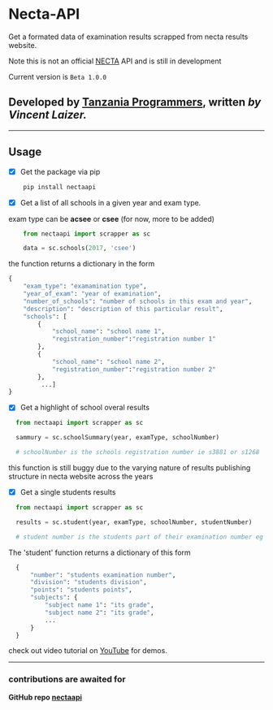 # Necta-API
Get a formated data of examination results scrapped from necta results website.

Note this is not an official [NECTA](https://necta.go.tz/) API and is still in development

Current version is `Beta 1.0.0`

Developed by [**Tanzania Programmers**](http://tanzaniaprogrammers.com/), written *by Vincent Laizer.*
---

---

## Usage
- [x] Get the package via pip

``` python
    pip install nectaapi 
```

- [x] Get a list of all schools in a given year and exam type.

exam type can be **acsee** or **csee** (for now, more to be added)
  
```python
    from nectaapi import scrapper as sc

    data = sc.schools(2017, 'csee') 
```
  the function returns a dictionary in the form

  ```python
  {
      "exam_type": "examamination type",
      "year_of_exam": "year of examination",
      "number_of_schools": "number of schools in this exam and year",
      "description": "description of this particular result",
      "schools": [
          {
              "school_name": "school name 1",
              "registration_number":"registration number 1"
          },
          {
              "school_name": "school name 2",
              "registration_number":"registration number 2"
          },
           ...]
  }
  ```

  - [x] Get a highlight of school overal results
  ```python
    from nectaapi import scrapper as sc

    sammury = sc.schoolSummary(year, examType, schoolNumber)

    # schoolNumber is the schools registration number ie s3881 or s1268
  ```

  this function is still buggy due to the varying nature of results publishing structure in necta website across the years

  - [x] Get a single students results
  ```python
    from nectaapi import scrapper as sc

    results = sc.student(year, examType, schoolNumber, studentNumber)

    # student number is the students part of their examination number eg 0040 or 0553
  ```

  The 'student' function returns a dictionary of this form
  ```python
    {
        "number": "students examination number",
        "division": "students division",
        "points": "students points",
        "subjects": {
            "subject name 1": "its grade",
            "subject name 2": "its grade",
            ...
        }
    }
  ```

  check out video tutorial on [YouTube](https://tanzaniaprogrammers.com/nectaapi) for demos.

---

### contributions are awaited for
**GitHub repo [nectaapi](https://github.com/vincent-laizer/NECTA-API)**

